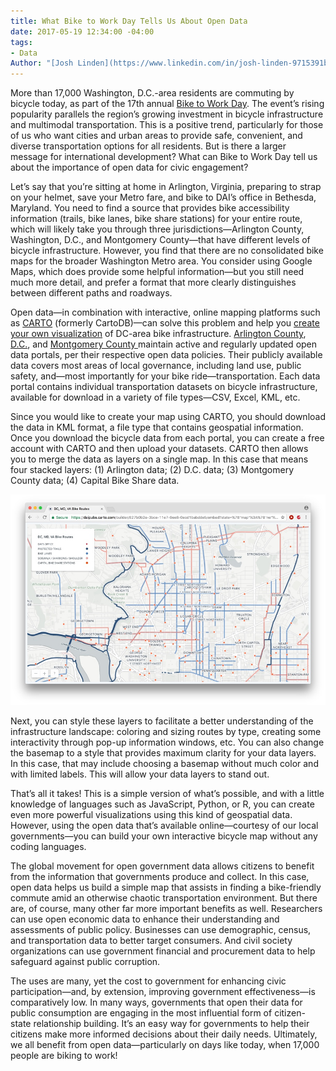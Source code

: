 ```yaml
---
title: What Bike to Work Day Tells Us About Open Data
date: 2017-05-19 12:34:00 -04:00
tags:
- Data
Author: "[Josh Linden](https://www.linkedin.com/in/josh-linden-9715391b/)"
---
```


More than 17,000 Washington, D.C.-area residents are commuting by bicycle today, as part of the 17th annual [Bike to Work Day](https://www.biketoworkmetrodc.org/). The event’s rising popularity parallels the region’s growing investment in bicycle infrastructure and multimodal transportation. This is a positive trend, particularly for those of us who want cities and urban areas to provide safe, convenient, and diverse transportation options for all residents. But is there a larger message for international development? What can Bike to Work Day tell us about the importance of open data for civic engagement?

<!--more-->

Let’s say that you’re sitting at home in Arlington, Virginia, preparing to strap on your helmet, save your Metro fare, and bike to DAI’s office in Bethesda, Maryland. You need to find a source that provides bike accessibility information (trails, bike lanes, bike share stations) for your entire route, which will likely take you through three jurisdictions—Arlington County, Washington, D.C., and Montgomery County—that have different levels of bicycle infrastructure. However, you find that there are no consolidated bike maps for the broader Washington Metro area. You consider using Google Maps, which does provide some helpful information—but you still need much more detail, and prefer a format that more clearly distinguishes between different paths and roadways.

Open data—in combination with interactive, online mapping platforms such as [CARTO](https://carto.com/) (formerly CartoDB)—can solve this problem and help you [create your own visualization](https://daipubs.carto.com/builder/627b0b2e-3bce-11e7-9ee8-0ecd1babdde5/embed?state=%7B%22map%22%3A%7B%22ne%22%3A%5B38.8930369656108%2C-77.08359718322755%5D%2C%22sw%22%3A%5B38.93317463740463%2C-76.99124336242677%5D%2C%22center%22%3A%5B38.91310863886364%2C-77.03742027282715%5D%2C%22zoom%22%3A14%7D%7D) of DC-area bike infrastructure. [Arlington County](https://data.arlingtonva.us/home), [D.C.](http://opendata.dc.gov/), and [Montgomery County ](https://data.montgomerycountymd.gov/)maintain active and regularly updated open data portals, per their respective open data policies. Their publicly available data covers most areas of local governance, including land use, public safety, and—most importantly for your bike ride—transportation. Each data portal contains individual transportation datasets on bicycle infrastructure, available for download in a variety of file types—CSV, Excel, KML, etc.

Since you would like to create your map using CARTO, you should download the data in KML format, a file type that contains geospatial information. Once you download the bicycle data from each portal, you can create a free account with CARTO and then upload your datasets. CARTO then allows you to merge the data as layers on a single map. In this case that means four stacked layers: (1) Arlington data; (2) D.C. data; (3) Montgomery County data; (4) Capital Bike Share data. 

[![Bike Map](/uploads/bike-map.jpg)](https://daipubs.carto.com/builder/627b0b2e-3bce-11e7-9ee8-0ecd1babdde5/embed?state=%7B%22map%22%3A%7B%22ne%22%3A%5B38.8930369656108%2C-77.08359718322755%5D%2C%22sw%22%3A%5B38.93317463740463%2C-76.99124336242677%5D%2C%22center%22%3A%5B38.91310863886364%2C-77.03742027282715%5D%2C%22zoom%22%3A14%7D%7D)

Next, you can style these layers to facilitate a better understanding of the infrastructure landscape: coloring and sizing routes by type, creating some interactivity through pop-up information windows, etc. You can also change the basemap to a style that provides maximum clarity for your data layers. In this case, that may include choosing a basemap without much color and with limited labels. This will allow your data layers to stand out.

That’s all it takes! This is a simple version of what’s possible, and with a little knowledge of languages such as JavaScript, Python, or R, you can create even more powerful visualizations using this kind of geospatial data. However, using the open data that’s available online—courtesy of our local governments—you can build your own interactive bicycle map without any coding languages.

The global movement for open government data allows citizens to benefit from the information that governments produce and collect. In this case, open data helps us build a simple map that assists in finding a bike-friendly commute amid an otherwise chaotic transportation environment. But there are, of course, many other far more important benefits as well. Researchers can use open economic data to enhance their understanding and assessments of public policy. Businesses can use demographic, census, and transportation data to better target consumers. And civil society organizations can use government financial and procurement data to help safeguard against public corruption.

The uses are many, yet the cost to government for enhancing civic participation—and, by extension, improving government effectiveness—is comparatively low. In many ways, governments that open their data for public consumption are engaging in the most influential form of citizen-state relationship building. It’s an easy way for governments to help their citizens make more informed decisions about their daily needs. Ultimately, we all benefit from open data—particularly on days like today, when 17,000 people are biking to work!